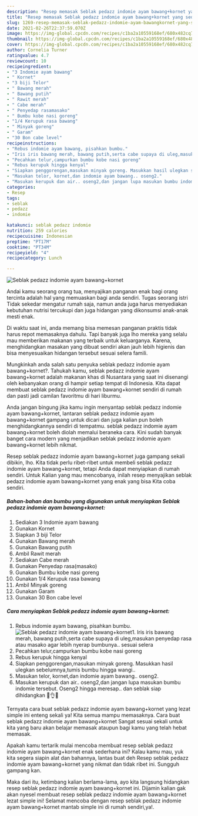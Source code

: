 ```yaml
---
description: "Resep memasak Seblak pedazz indomie ayam bawang+kornet yang sedap Untuk Jualan"
title: "Resep memasak Seblak pedazz indomie ayam bawang+kornet yang sedap Untuk Jualan"
slug: 1269-resep-memasak-seblak-pedazz-indomie-ayam-bawangkornet-yang-sedap-untuk-jualan
date: 2021-02-26T22:37:59.070Z
image: https://img-global.cpcdn.com/recipes/c1ba2a10559168ef/680x482cq70/seblak-pedazz-indomie-ayam-bawangkornet-foto-resep-utama.jpg
thumbnail: https://img-global.cpcdn.com/recipes/c1ba2a10559168ef/680x482cq70/seblak-pedazz-indomie-ayam-bawangkornet-foto-resep-utama.jpg
cover: https://img-global.cpcdn.com/recipes/c1ba2a10559168ef/680x482cq70/seblak-pedazz-indomie-ayam-bawangkornet-foto-resep-utama.jpg
author: Cornelia Turner
ratingvalue: 4.7
reviewcount: 10
recipeingredient:
- "3 Indomie ayam bawang"
- " Kornet"
- "3 biji Telor"
- " Bawang merah"
- " Bawang putih"
- " Rawit merah"
- " Cabe merah"
- " Penyedap rasamasako"
- " Bumbu kobe nasi goreng"
- "1/4 Kerupuk rasa bawang"
- " Minyak goreng"
- " Garam"
- "30 Bon cabe level"
recipeinstructions:
- "Rebus indomie ayam bawang, pisahkan bumbu."
- "Iris iris bawang merah, bawang putih,serta cabe supaya di uleg,masukan penyedap rasa atau masako agar lebih nyerap bumbunya.. sesuai selera"
- "Pecahkan telur,campurkan bumbu kobe nasi goreng"
- "Rebus kerupuk hingga kenyal"
- "Siapkan penggorengan,masukan minyak goreng. Masukkan hasil ulegkan sebelumnya,tumis bumbu hingga wangi.."
- "Masukan telor, kornet,dan indomie ayam bawang.. oseng2."
- "Masukan kerupuk dan air.. oseng2,dan jangan lupa masukan bumbu indomie tersebut. Oseng2 hingga meresap.. dan seblak siap dihidangkan 💯👌🤤"
categories:
- Resep
tags:
- seblak
- pedazz
- indomie

katakunci: seblak pedazz indomie 
nutrition: 259 calories
recipecuisine: Indonesian
preptime: "PT17M"
cooktime: "PT34M"
recipeyield: "4"
recipecategory: Lunch

---
```



![Seblak pedazz indomie ayam bawang+kornet](https://img-global.cpcdn.com/recipes/c1ba2a10559168ef/680x482cq70/seblak-pedazz-indomie-ayam-bawangkornet-foto-resep-utama.jpg)

Andai kamu seorang orang tua, menyajikan panganan enak bagi orang tercinta adalah hal yang memuaskan bagi anda sendiri. Tugas seorang istri Tidak sekedar mengatur rumah saja, namun anda juga harus menyediakan kebutuhan nutrisi tercukupi dan juga hidangan yang dikonsumsi anak-anak mesti enak.

Di waktu  saat ini, anda memang bisa memesan panganan praktis tidak harus repot memasaknya dahulu. Tapi banyak juga lho mereka yang selalu mau memberikan makanan yang terbaik untuk keluarganya. Karena, menghidangkan masakan yang dibuat sendiri akan jauh lebih higienis dan bisa menyesuaikan hidangan tersebut sesuai selera famili. 



Mungkinkah anda salah satu penyuka seblak pedazz indomie ayam bawang+kornet?. Tahukah kamu, seblak pedazz indomie ayam bawang+kornet adalah makanan khas di Nusantara yang saat ini disenangi oleh kebanyakan orang di hampir setiap tempat di Indonesia. Kita dapat membuat seblak pedazz indomie ayam bawang+kornet sendiri di rumah dan pasti jadi camilan favoritmu di hari liburmu.

Anda jangan bingung jika kamu ingin menyantap seblak pedazz indomie ayam bawang+kornet, lantaran seblak pedazz indomie ayam bawang+kornet gampang untuk dicari dan juga kalian pun boleh menghidangkannya sendiri di tempatmu. seblak pedazz indomie ayam bawang+kornet boleh diolah memalui beraneka cara. Kini sudah banyak banget cara modern yang menjadikan seblak pedazz indomie ayam bawang+kornet lebih nikmat.

Resep seblak pedazz indomie ayam bawang+kornet juga gampang sekali dibikin, lho. Kita tidak perlu ribet-ribet untuk membeli seblak pedazz indomie ayam bawang+kornet, tetapi Anda dapat menyiapkan di rumah sendiri. Untuk Kalian yang mau mencobanya, inilah resep menyajikan seblak pedazz indomie ayam bawang+kornet yang enak yang bisa Kita coba sendiri.

<!--inarticleads1-->

##### Bahan-bahan dan bumbu yang digunakan untuk menyiapkan Seblak pedazz indomie ayam bawang+kornet:

1. Sediakan 3 Indomie ayam bawang
1. Gunakan  Kornet
1. Siapkan 3 biji Telor
1. Gunakan  Bawang merah
1. Gunakan  Bawang putih
1. Ambil  Rawit merah
1. Sediakan  Cabe merah
1. Gunakan  Penyedap rasa(masako)
1. Gunakan  Bumbu kobe nasi goreng
1. Gunakan 1/4 Kerupuk rasa bawang
1. Ambil  Minyak goreng
1. Gunakan  Garam
1. Gunakan 30 Bon cabe level




<!--inarticleads2-->

##### Cara menyiapkan Seblak pedazz indomie ayam bawang+kornet:

1. Rebus indomie ayam bawang, pisahkan bumbu.
<img src="https://img-global.cpcdn.com/steps/2637d1859469c6d5/160x128cq70/seblak-pedazz-indomie-ayam-bawangkornet-langkah-memasak-1-foto.jpg" alt="Seblak pedazz indomie ayam bawang+kornet">1. Iris iris bawang merah, bawang putih,serta cabe supaya di uleg,masukan penyedap rasa atau masako agar lebih nyerap bumbunya.. sesuai selera
1. Pecahkan telur,campurkan bumbu kobe nasi goreng
1. Rebus kerupuk hingga kenyal
1. Siapkan penggorengan,masukan minyak goreng. Masukkan hasil ulegkan sebelumnya,tumis bumbu hingga wangi..
1. Masukan telor, kornet,dan indomie ayam bawang.. oseng2.
1. Masukan kerupuk dan air.. oseng2,dan jangan lupa masukan bumbu indomie tersebut. Oseng2 hingga meresap.. dan seblak siap dihidangkan 💯👌🤤




Ternyata cara buat seblak pedazz indomie ayam bawang+kornet yang lezat simple ini enteng sekali ya! Kita semua mampu memasaknya. Cara buat seblak pedazz indomie ayam bawang+kornet Sangat sesuai sekali untuk kita yang baru akan belajar memasak ataupun bagi kamu yang telah hebat memasak.

Apakah kamu tertarik mulai mencoba membuat resep seblak pedazz indomie ayam bawang+kornet enak sederhana ini? Kalau kamu mau, yuk kita segera siapin alat dan bahannya, lantas buat deh Resep seblak pedazz indomie ayam bawang+kornet yang nikmat dan tidak ribet ini. Sungguh gampang kan. 

Maka dari itu, ketimbang kalian berlama-lama, ayo kita langsung hidangkan resep seblak pedazz indomie ayam bawang+kornet ini. Dijamin kalian gak akan nyesel membuat resep seblak pedazz indomie ayam bawang+kornet lezat simple ini! Selamat mencoba dengan resep seblak pedazz indomie ayam bawang+kornet mantab simple ini di rumah sendiri,ya!.

